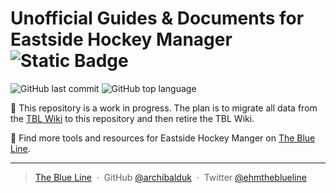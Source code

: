 # Unofficial Guides & Documents for Eastside Hockey Manager ![Static Badge](https://img.shields.io/badge/EHM-The_Blue_Line-blue?style=flat)

![GitHub last commit](https://img.shields.io/github/last-commit/archibalduk/ehmtheblueline?style=flat) ![GitHub top language](https://img.shields.io/github/languages/top/archibalduk/ehmtheblueline?style=flat)

:construction: This repository is a work in progress. The plan is to migrate all data from the [TBL Wiki](https://www.ehmtheblueline.com) to this repository and then retire the TBL Wiki.

:wave: Find more tools and resources for Eastside Hockey Manger on [The Blue Line](https://www.ehmtheblueline.com).

---

> [The Blue Line](https://www.ehmtheblueline.com) &nbsp;&middot;&nbsp; GitHub [@archibalduk](https://github.com/archibalduk) &nbsp;&middot;&nbsp; Twitter [@ehmtheblueline](https://twitter.com/ehmtheblueline)
